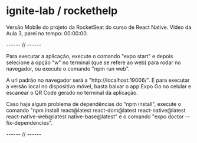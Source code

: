 # ignite-lab / rockethelp

Versão Mobile do projeto da RocketSeat do curso de React Native.
Vídeo da Aula 3, parei no tempo: 00:00:00.

------ // ------

Para executar a aplicação, execute o comando "expo start" e depois selecione a opção "w" no terminal (que se refere ao web) para rodar no navegador, ou execute o comando "npm run web".

A url padrão no navegador será a "http://localhost:19006/".
E para executar a versão local no dispositivo móvel, basta baixar o app Expo Go no celular e escanear o QR Code gerado no terminal da aplicação.

Caso haja algum problema de dependências do "npm install", execute o comando "npm install react@latest react-dom@latest react-native@latest react-native-web@latest native-base@latest" e o comando "expo doctor --fix-dependencies".

------ // ------